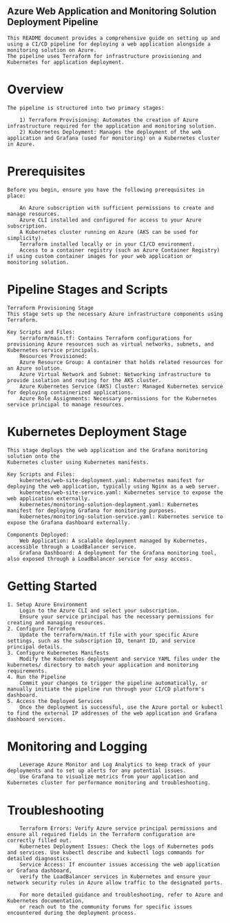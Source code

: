 ## Azure Web Application and Monitoring Solution Deployment Pipeline

    This README document provides a comprehensive guide on setting up and using a CI/CD pipeline for deploying a web application alongside a monitoring solution on Azure. 
    The pipeline uses Terraform for infrastructure provisioning and Kubernetes for application deployment.

# Overview
    The pipeline is structured into two primary stages:

        1) Terraform Provisioning: Automates the creation of Azure infrastructure required for the application and monitoring solution.
        2) Kubernetes Deployment: Manages the deployment of the web application and Grafana (used for monitoring) on a Kubernetes cluster in Azure.

# Prerequisites
    Before you begin, ensure you have the following prerequisites in place:

        An Azure subscription with sufficient permissions to create and manage resources.
        Azure CLI installed and configured for access to your Azure subscription.
        A Kubernetes cluster running on Azure (AKS can be used for simplicity).
        Terraform installed locally or in your CI/CD environment.
        Access to a container registry (such as Azure Container Registry) if using custom container images for your web application or monitoring solution.

# Pipeline Stages and Scripts
    Terraform Provisioning Stage
    This stage sets up the necessary Azure infrastructure components using Terraform.

    Key Scripts and Files:
        terraform/main.tf: Contains Terraform configurations for provisioning Azure resources such as virtual networks, subnets, and Kubernetes service principals.
        Resources Provisioned:
        Azure Resource Group: A container that holds related resources for an Azure solution.
        Azure Virtual Network and Subnet: Networking infrastructure to provide isolation and routing for the AKS cluster.
        Azure Kubernetes Service (AKS) Cluster: Managed Kubernetes service for deploying containerized applications.
        Azure Role Assignments: Necessary permissions for the Kubernetes service principal to manage resources.
     
# Kubernetes Deployment Stage
    This stage deploys the web application and the Grafana monitoring solution onto the 
    Kubernetes cluster using Kubernetes manifests.

    Key Scripts and Files:
        kubernetes/web-site-deployment.yaml: Kubernetes manifest for deploying the web application, typically using Nginx as a web server.
        kubernetes/web-site-service.yaml: Kubernetes service to expose the web application externally.
        kubernetes/monitoring-solution-deployment.yaml: Kubernetes manifest for deploying Grafana for monitoring purposes.
        kubernetes/monitoring-solution-service.yaml: Kubernetes service to expose the Grafana dashboard externally.

    Components Deployed:
        Web Application: A scalable deployment managed by Kubernetes, accessible through a LoadBalancer service.
        Grafana Dashboard: A deployment for the Grafana monitoring tool, also exposed through a LoadBalancer service for easy access.

# Getting Started
    1. Setup Azure Environment
        Login to the Azure CLI and select your subscription.
        Ensure your service principal has the necessary permissions for creating and managing resources.
    2. Configure Terraform
        Update the terraform/main.tf file with your specific Azure settings, such as the subscription ID, tenant ID, and service principal details.
    3. Configure Kubernetes Manifests
        Modify the Kubernetes deployment and service YAML files under the kubernetes/ directory to match your application and monitoring requirements.
    4. Run the Pipeline
        Commit your changes to trigger the pipeline automatically, or manually initiate the pipeline run through your CI/CD platform's dashboard.
    5. Access the Deployed Services
        Once the deployment is successful, use the Azure portal or kubectl to find the external IP addresses of the web application and Grafana dashboard services.

# Monitoring and Logging
        Leverage Azure Monitor and Log Analytics to keep track of your deployments and to set up alerts for any potential issues.
        Use Grafana to visualize metrics from your application and Kubernetes cluster for performance monitoring and troubleshooting.
# Troubleshooting
        Terraform Errors: Verify Azure service principal permissions and ensure all required fields in the Terraform configuration are correctly filled out.
        Kubernetes Deployment Issues: Check the logs of Kubernetes pods and services. Use kubectl describe and kubectl logs commands for detailed diagnostics.
        Service Access: If encounter issues accessing the web application or Grafana dashboard, 
        verify the LoadBalancer services in Kubernetes and ensure your network security rules in Azure allow traffic to the designated ports.

        For more detailed guidance and troubleshooting, refer to Azure and Kubernetes documentation, 
        or reach out to the community forums for specific issues encountered during the deployment process.